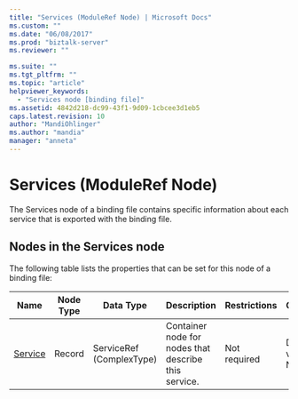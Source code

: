 ```yaml
---
title: "Services (ModuleRef Node) | Microsoft Docs"
ms.custom: ""
ms.date: "06/08/2017"
ms.prod: "biztalk-server"
ms.reviewer: ""

ms.suite: ""
ms.tgt_pltfrm: ""
ms.topic: "article"
helpviewer_keywords: 
  - "Services node [binding file]"
ms.assetid: 4842d218-dc99-43f1-9d09-1cbcee3d1eb5
caps.latest.revision: 10
author: "MandiOhlinger"
ms.author: "mandia"
manager: "anneta"
---
```

# Services (ModuleRef Node)
The Services node of a binding file contains specific information about each service that is exported with the binding file.  

## Nodes in the Services node  
 The following table lists the properties that can be set for this node of a binding file:  


|            <strong>Name</strong>            | <strong>Node Type</strong> | <strong>Data Type</strong> |             <strong>Description</strong>             | <strong>Restrictions</strong> | <strong>Comments</strong> |
|---------------------------------------------|----------------------------|----------------------------|------------------------------------------------------|-------------------------------|---------------------------|
| [Service](../core/service-services-node.md) |           Record           |  ServiceRef (ComplexType)  | Container node for nodes that describe this service. |         Not required          |    Default value: None    |


